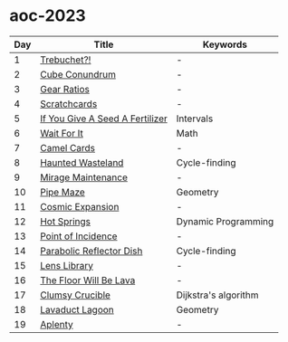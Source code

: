 # aoc-2023

| Day | Title                                      | Keywords             |
| --- | ------------------------------------------ | -------------------- |
| 1   | [Trebuchet?!](01.py)                       | -                    |
| 2   | [Cube Conundrum](02.py)                    | -                    |
| 3   | [Gear Ratios](03.py)                       | -                    |
| 4   | [Scratchcards](04.py)                      | -                    |
| 5   | [If You Give A Seed A Fertilizer](05.py)   | Intervals            |
| 6   | [Wait For It](06.py)                       | Math                 |
| 7   | [Camel Cards](07.py)                       | -                    |
| 8   | [Haunted Wasteland](08.py)                 | Cycle-finding        |
| 9   | [Mirage Maintenance](09.py)                | -                    |
| 10  | [Pipe Maze](10.py)                         | Geometry             |
| 11  | [Cosmic Expansion](11.py)                  | -                    |
| 12  | [Hot Springs](12.py)                       | Dynamic Programming  |
| 13  | [Point of Incidence](13.py)                | -                    |
| 14  | [Parabolic Reflector Dish](14.py)          | Cycle-finding        |
| 15  | [Lens Library](15.py)                      | -                    |
| 16  | [The Floor Will Be Lava](16.py)            | -                    |
| 17  | [Clumsy Crucible](17.py)                   | Dijkstra's algorithm |
| 18  | [Lavaduct Lagoon](18.py)                   | Geometry             |
| 19  | [Aplenty](19.py)                           | -                    |
